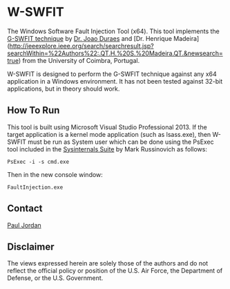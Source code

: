 W-SWFIT
===

The Windows Software Fault Injection Tool (x64).  This tool implements the
[G-SWFIT technique](http://dx.doi.org/10.1109/TSE.2006.113) by [Dr. Joao Duraes](http://ieeexplore.ieee.org/search/searchresult.jsp?searchWithin=%22Authors%22:.QT.J.%20A.%20Duraes.QT.&newsearch=true) and [Dr. Henrique Madeira]
(http://ieeexplore.ieee.org/search/searchresult.jsp?searchWithin=%22Authors%22:.QT.H.%20S.%20Madeira.QT.&newsearch=true) from the University of Coimbra, Portugal.

W-SWFIT is designed to perform the G-SWFIT technique against any x64 application in 
a Windows environment.  It has not been tested against 32-bit applications, but in 
theory should work.

How To Run
---
This tool is built using Microsoft Visual Studio Professional 2013.  If the target
application is a kernel mode application (such as lsass.exe), then W-SWFIT must be
run as System user which can be done using the PsExec tool included in the
[Sysinternals Suite](https://technet.microsoft.com/en-us/sysinternals/bb842062.aspx)
by Mark Russinovich as follows:

`PsExec -i -s cmd.exe`

Then in the new console window:

`FaultInjection.exe`

Contact
---
[Paul Jordan](mailto:paul.jordan@afit.edu)

Disclaimer
---
The views expressed herein are solely those of the authors and do not reflect
the official policy or position of the U.S. Air Force, the Department of
Defense, or the U.S. Government.

